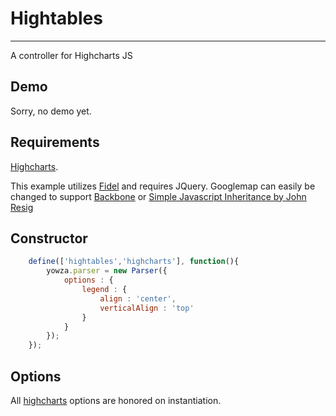 # Hightables
----
A controller for Highcharts JS

## Demo

Sorry, no demo yet.

## Requirements

[Highcharts](http://www.highcharts.com/).

This example utilizes [Fidel](https://github.com/jgallen23/fidel) and requires JQuery.
Googlemap can easily be changed to support [Backbone](http://backbonejs.org/) or [Simple Javascript Inheritance by John Resig](http://ejohn.org/blog/simple-javascript-inheritance/)

## Constructor
``` js
	define(['hightables','highcharts'], function(){
		yowza.parser = new Parser({
			options : {
				legend : {
					align : 'center',
					verticalAlign : 'top'
				}
			}
		});
	});
```

## Options

All [highcharts](http://www.highcharts.com/) options are honored on instantiation.